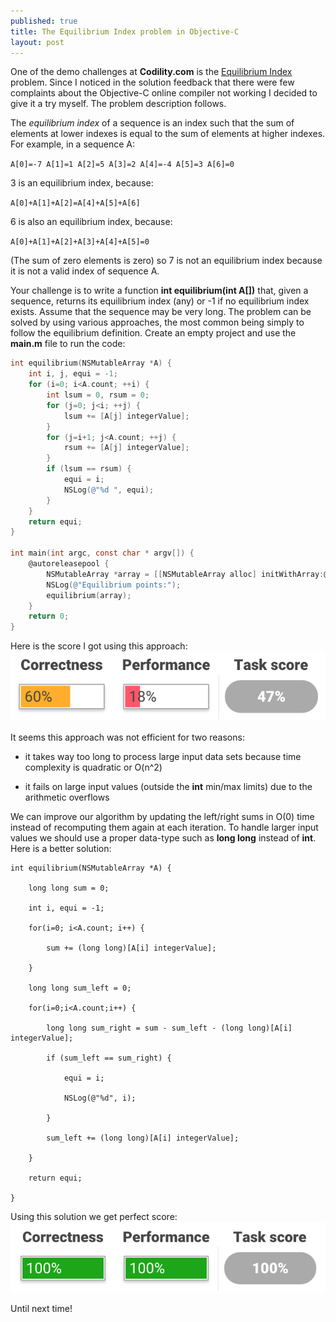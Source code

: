 ```yaml
---
published: true
title: The Equilibrium Index problem in Objective-C
layout: post
---
```

One of the demo challenges at __Codility.com__ is the [Equilibrium Index](https://codility.com/demo/take-sample-test/) problem. Since I noticed in the solution feedback that there were few complaints about the Objective-C online compiler not working I decided to give it a try myself. The problem description follows.

The _equilibrium index_ of a sequence is an index such that the sum of elements at lower indexes is equal to the sum of elements at higher indexes. For example, in a sequence A:

`A[0]=-7 A[1]=1 A[2]=5 A[3]=2 A[4]=-4 A[5]=3 A[6]=0`

3 is an equilibrium index, because:

`A[0]+A[1]+A[2]=A[4]+A[5]+A[6]`

6 is also an equilibrium index, because:

`A[0]+A[1]+A[2]+A[3]+A[4]+A[5]=0`

(The sum of zero elements is zero) so 7 is not an equilibrium index because it is not a valid index of sequence A.

Your challenge is to write a function __int equilibrium(int A[])__ that, given a sequence, returns its equilibrium index (any) or -1 if no equilibrium index exists. Assume that the sequence may be very long. The problem can be solved by using various approaches, the most common being simply to follow the equilibrium definition. Create an empty project and use the __main.m__ file to run the code:

```objective-c
int equilibrium(NSMutableArray *A) {
    int i, j, equi = -1;
    for (i=0; i<A.count; ++i) {
        int lsum = 0, rsum = 0;
        for (j=0; j<i; ++j) {
            lsum += [A[j] integerValue];
        }
        for (j=i+1; j<A.count; ++j) {
            rsum += [A[j] integerValue];
        }
        if (lsum == rsum) {
            equi = i;
            NSLog(@"%d ", equi);
        }
    }
    return equi;
}

int main(int argc, const char * argv[]) {
    @autoreleasepool {
        NSMutableArray *array = [[NSMutableArray alloc] initWithArray:@[@-1, @3, @-4, @5, @1, @-6, @2, @1]];
        NSLog(@"Equilibrium points:");
        equilibrium(array);
    }
    return 0;
} 
```

Here is the score I got using this approach:
![alt text](https://github.com/mhorga/mhorga.github.io/raw/master/images/equi_bad.png "Bad score")

It seems this approach was not efficient for two reasons:

- it takes way too long to process large input data sets because time complexity is quadratic or O(n^2)
 
- it fails on large input values (outside the __int__ min/max limits) due to the arithmetic overflows

We can improve our algorithm by updating the left/right sums in O(0) time instead of recomputing them again at each iteration. To handle larger input values we should use a proper data-type such as __long long__ instead of __int__. Here is a better solution:

```
int equilibrium(NSMutableArray *A) {

    long long sum = 0;
    
    int i, equi = -1;
    
    for(i=0; i<A.count; i++) {
    
        sum += (long long)[A[i] integerValue];
        
    }
    
    long long sum_left = 0;
    
    for(i=0;i<A.count;i++) {
    
        long long sum_right = sum - sum_left - (long long)[A[i] integerValue];
        
        if (sum_left == sum_right) {
        
            equi = i;
            
            NSLog(@"%d", i);
            
        }
        
        sum_left += (long long)[A[i] integerValue];
        
    }
    
    return equi;
    
}

```

Using this solution we get perfect score:
![alt text](https://github.com/mhorga/mhorga.github.io/raw/master/images/equi_good.png "Good score")

Until next time!

